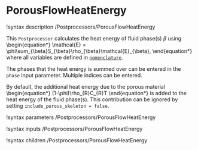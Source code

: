 # PorousFlowHeatEnergy
!syntax description /Postprocessors/PorousFlowHeatEnergy

This `Postprocessor` calculates the heat energy of fluid phase(s) $\beta$ using
\begin{equation*}
\mathcal{E} = \phi\sum_{\beta}S_{\beta}\rho_{\beta}\mathcal{E}_{\beta},
\end{equation*}
where all variables are defined in [`nomenclature`](/porous_flow/nomenclature.md).

The phases that the heat energy is summed over can be entered in the `phase` input
parameter. Multiple indices can be entered.

By default, the additional heat energy due to the porous material
\begin{equation*}
(1-\phi)\rho_{R}C_{R}T
\end{equation*}
is added to the heat energy of the fluid phase(s). This contribution can be ignored
by setting `include_porous_skeleton = false`.

!syntax parameters /Postprocessors/PorousFlowHeatEnergy

!syntax inputs /Postprocessors/PorousFlowHeatEnergy

!syntax children /Postprocessors/PorousFlowHeatEnergy
